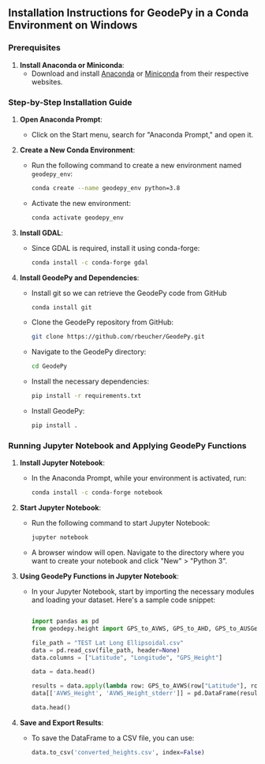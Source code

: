 
## Installation Instructions for GeodePy in a Conda Environment on Windows

### Prerequisites

1. **Install Anaconda or Miniconda**:
   - Download and install [Anaconda](https://www.anaconda.com/products/distribution) or [Miniconda](https://docs.conda.io/en/latest/miniconda.html) from their respective websites.

### Step-by-Step Installation Guide

1. **Open Anaconda Prompt**:
   - Click on the Start menu, search for "Anaconda Prompt," and open it.

2. **Create a New Conda Environment**:
   - Run the following command to create a new environment named `geodepy_env`:
     ```sh
     conda create --name geodepy_env python=3.8
     ```
   - Activate the new environment:
     ```sh
     conda activate geodepy_env
     ```

3. **Install GDAL**:
   - Since GDAL is required, install it using conda-forge:
     ```sh
     conda install -c conda-forge gdal
     ```

4. **Install GeodePy and Dependencies**:
   - Install git so we can retrieve the GeodePy code from GitHub
     ```sh
     conda install git
     ```
   - Clone the GeodePy repository from GitHub:
     ```sh
     git clone https://github.com/rbeucher/GeodePy.git
     ```
   - Navigate to the GeodePy directory:
     ```sh
     cd GeodePy
     ```
   - Install the necessary dependencies:
     ```sh
     pip install -r requirements.txt
     ```
   - Install GeodePy:
     ```sh
     pip install .
     ```

### Running Jupyter Notebook and Applying GeodePy Functions

1. **Install Jupyter Notebook**:
   - In the Anaconda Prompt, while your environment is activated, run:
     ```sh
     conda install -c conda-forge notebook
     ```

2. **Start Jupyter Notebook**:
   - Run the following command to start Jupyter Notebook:
     ```sh
     jupyter notebook
     ```
   - A browser window will open. Navigate to the directory where you want to create your notebook and click "New" > "Python 3".

3. **Using GeodePy Functions in Jupyter Notebook**:

   - In your Jupyter Notebook, start by importing the necessary modules and loading your dataset. Here's a sample code snippet:

     ```python

     import pandas as pd
     from geodepy.height import GPS_to_AVWS, GPS_to_AHD, GPS_to_AUSGeoid09, GPS_to_AUSGeoid98

     file_path = "TEST Lat Long Ellipsoidal.csv"
     data = pd.read_csv(file_path, header=None)
     data.columns = ["Latitude", "Longitude", "GPS_Height"]

     data = data.head()

     results = data.apply(lambda row: GPS_to_AVWS(row["Latitude"], row["Longitude"], row["GPS_Height"]), axis=1)
     data[['AVWS_Height', 'AVWS_Height_stderr']] = pd.DataFrame(results.to_list(), index = data.index).applymap(lambda x: x[0])

     data.head()

     ```

4. **Save and Export Results**:
   - To save the DataFrame to a CSV file, you can use:
     ```python
     data.to_csv('converted_heights.csv', index=False)
     ```
